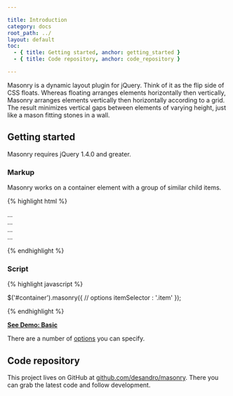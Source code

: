 ```yaml
---

title: Introduction
category: docs
root_path: ../
layout: default
toc:
  - { title: Getting started, anchor: getting_started }
  - { title: Code repository, anchor: code_repository }

---
```


Masonry is a dynamic layout plugin for jQuery. Think of it as the flip side of CSS floats. Whereas floating arranges elements horizontally then vertically, Masonry arranges elements vertically then horizontally according to a grid. The result minimizes vertical gaps between elements of varying height, just like a mason fitting stones in a wall.

## Getting started

Masonry requires jQuery 1.4.0 and greater.

### Markup

Masonry works on a container element with a group of similar child items.

{% highlight html %}

<div id="container">
  <div class="item">...</div>
  <div class="item">...</div>
  <div class="item">...</div>
  ...
</div>

{% endhighlight %}

### Script

{% highlight javascript %}

$('#container').masonry({
  // options
  itemSelector : '.item'
});

{% endhighlight %}

[**See Demo: Basic**](../demos/basic.html)

There are a number of [options](options.html) you can specify.

## Code repository

This project lives on GitHub at [github.com/desandro/masonry](http://github.com/desandro/masonry). There you can grab the latest code and follow development.